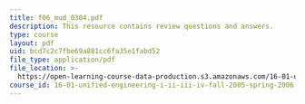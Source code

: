 ```yaml
---
title: f06_mud_0304.pdf
description: This resource contains review questions and answers.
type: course
layout: pdf
uid: bcd7c2c7fbe69a801cc6fa35e1fabd52
file_type: application/pdf
file_location: >-
  https://open-learning-course-data-production.s3.amazonaws.com/16-01-unified-engineering-i-ii-iii-iv-fall-2005-spring-2006/bcd7c2c7fbe69a801cc6fa35e1fabd52_f06_mud_0304.pdf
course_id: 16-01-unified-engineering-i-ii-iii-iv-fall-2005-spring-2006
---
```

